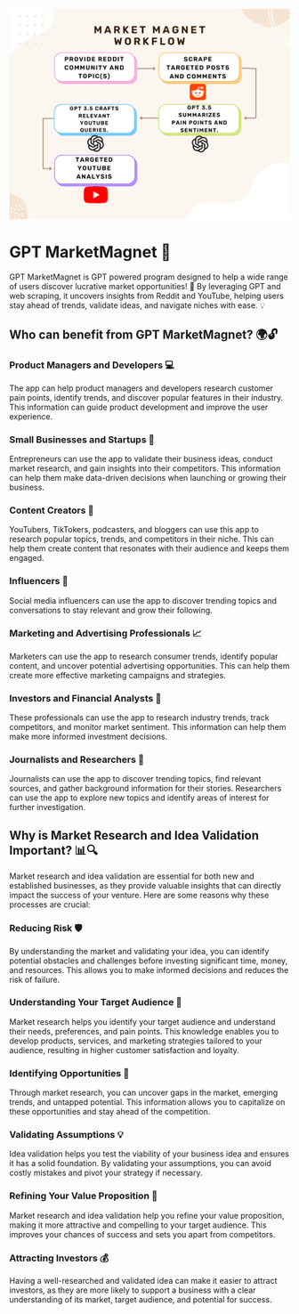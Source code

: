 ![Flowchart](resources/flowchart.png)

# GPT MarketMagnet 🧲

GPT MarketMagnet is GPT powered program designed to help a wide range of users discover lucrative market opportunities! 🎯 By leveraging GPT and web scraping, it uncovers insights from Reddit and YouTube, helping users stay ahead of trends, validate ideas, and navigate niches with ease. 💡

## Who can benefit from GPT MarketMagnet? 🌍🔓

### Product Managers and Developers 💻
The app can help product managers and developers research customer pain points, identify trends, and discover popular features in their industry. This information can guide product development and improve the user experience.

### Small Businesses and Startups 🏢
Entrepreneurs can use the app to validate their business ideas, conduct market research, and gain insights into their competitors. This information can help them make data-driven decisions when launching or growing their business.

### Content Creators 🎥
YouTubers, TikTokers, podcasters, and bloggers can use this app to research popular topics, trends, and competitors in their niche. This can help them create content that resonates with their audience and keeps them engaged.

### Influencers 📸
Social media influencers can use the app to discover trending topics and conversations to stay relevant and grow their following.

### Marketing and Advertising Professionals 📈
Marketers can use the app to research consumer trends, identify popular content, and uncover potential advertising opportunities. This can help them create more effective marketing campaigns and strategies.


### Investors and Financial Analysts 💼
These professionals can use the app to research industry trends, track competitors, and monitor market sentiment. This information can help them make more informed investment decisions.

### Journalists and Researchers 📰
Journalists can use the app to discover trending topics, find relevant sources, and gather background information for their stories. Researchers can use the app to explore new topics and identify areas of interest for further investigation.


## Why is Market Research and Idea Validation Important? 📊🔍

Market research and idea validation are essential for both new and established businesses, as they provide valuable insights that can directly impact the success of your venture. Here are some reasons why these processes are crucial:

### Reducing Risk 🛡️
By understanding the market and validating your idea, you can identify potential obstacles and challenges before investing significant time, money, and resources. This allows you to make informed decisions and reduces the risk of failure.

### Understanding Your Target Audience 👥
Market research helps you identify your target audience and understand their needs, preferences, and pain points. This knowledge enables you to develop products, services, and marketing strategies tailored to your audience, resulting in higher customer satisfaction and loyalty.

### Identifying Opportunities 🌟
Through market research, you can uncover gaps in the market, emerging trends, and untapped potential. This information allows you to capitalize on these opportunities and stay ahead of the competition.

### Validating Assumptions 💡
Idea validation helps you test the viability of your business idea and ensures it has a solid foundation. By validating your assumptions, you can avoid costly mistakes and pivot your strategy if necessary.

### Refining Your Value Proposition 🎯
Market research and idea validation help you refine your value proposition, making it more attractive and compelling to your target audience. This improves your chances of success and sets you apart from competitors.

### Attracting Investors 💰
Having a well-researched and validated idea can make it easier to attract investors, as they are more likely to support a business with a clear understanding of its market, target audience, and potential for success.
